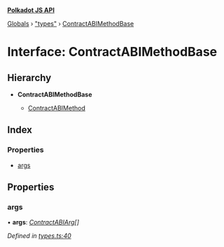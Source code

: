 **[Polkadot JS API](../README.md)**

[Globals](../globals.md) › [&quot;types&quot;](../modules/_types_.md) › [ContractABIMethodBase](_types_.contractabimethodbase.md)

# Interface: ContractABIMethodBase

## Hierarchy

* **ContractABIMethodBase**

  * [ContractABIMethod](_types_.contractabimethod.md)

## Index

### Properties

* [args](_types_.contractabimethodbase.md#args)

## Properties

###  args

• **args**: *[ContractABIArg](_types_.contractabiarg.md)[]*

*Defined in [types.ts:40](https://github.com/polkadot-js/api/blob/5d2cadd/packages/api-contract/src/types.ts#L40)*